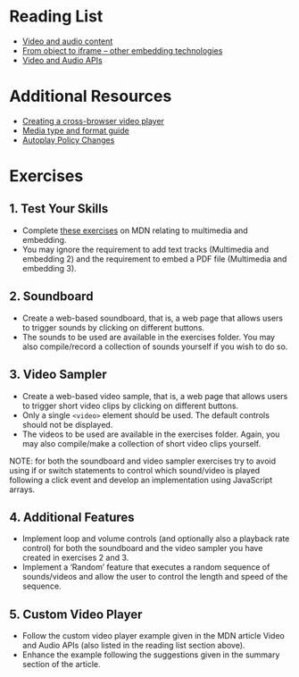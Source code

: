 # Reading List
* [Video and audio content](https://developer.mozilla.org/en-US/docs/Learn/HTML/Multimedia_and_embedding/Video_and_audio_content)
* [From object to iframe – other embedding technologies](https://developer.mozilla.org/en-US/docs/Learn/HTML/Multimedia_and_embedding/Other_embedding_technologies)
* [Video and Audio APIs](https://developer.mozilla.org/en-US/docs/Learn/JavaScript/Client-side_web_APIs/Video_and_audio_APIs)

# Additional Resources
* [Creating a cross-browser video player](https://developer.mozilla.org/en-US/docs/Web/Guide/Audio_and_video_delivery/cross_browser_video_player)
* [Media type and format guide](https://developer.mozilla.org/en-US/docs/Web/Media/Formats)
* [Autoplay Policy Changes](https://developers.google.com/web/updates/2017/09/autoplay-policy-changes)

# Exercises

## 1. Test Your Skills
* Complete [these exercises](https://developer.mozilla.org/en-US/docs/Learn/HTML/Multimedia_and_embedding/Video_and_audio_content/Test_your_skills:_Multimedia_and_embedding) on MDN relating to multimedia and embedding.
* You may ignore the requirement to add text tracks (Multimedia and embedding 2) and the requirement to embed a PDF file (Multimedia and embedding 3).

## 2. Soundboard
* Create a web-based soundboard, that is, a web page that allows users to trigger sounds by clicking on different buttons.
* The sounds to be used are available in the exercises folder. You may also compile/record a collection of sounds yourself if you wish to do so.

## 3. Video Sampler
* Create a web-based video sample, that is, a web page that allows users to trigger short video clips by clicking on different buttons.
* Only a single `<video>` element should be used. The default controls should not be displayed.
* The videos to be used are available in the exercises folder. Again, you may also compile/make a collection of short video clips yourself.

NOTE: for both the soundboard and video sampler exercises try to avoid using if or switch statements to control which sound/video is played following a click event and develop an implementation using JavaScript arrays.

## 4. Additional Features
* Implement loop and volume controls (and optionally also a playback rate control) for both the soundboard and the video sampler you have created in exercises 2 and 3.
* Implement a ‘Random’ feature that executes a random sequence of sounds/videos and allow the user to control the length and speed of the sequence.

## 5. Custom Video Player
* Follow the custom video player example given in the MDN article Video and Audio APIs (also listed in the reading list section above).
* Enhance the example following the suggestions given in the summary section of the article.